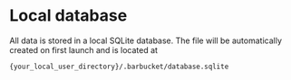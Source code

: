 # Local database
All data is stored in a local SQLite database. The file will be automatically created on first launch and is located at

`{your_local_user_directory}/.barbucket/database.sqlite`
